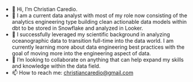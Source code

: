 - 👋 Hi, I’m Christian Caredio. 
- 👀 I am a current data analyst with most of my role now consisting of the analytics engineering type building clean actionable data models within dbt to be stored in Snowflake and analyzed in Looker.  
- 🌱 I successfully leveraged my scientific background in analyzing oceanographic data to transition full-time into the data world. I am currently learning more about data engineering best practices with the goal of moving more into the engineering aspect of data.
- 💞️ I’m looking to collaborate on anything that can help expand my skills and knowledge within the data field.
- 📫 How to reach me: christiancaredio@gmail.com

<!---
ccaredio/ccaredio is a ✨ special ✨ repository because its `README.md` (this file) appears on your GitHub profile.
You can click the Preview link to take a look at your changes.
--->
